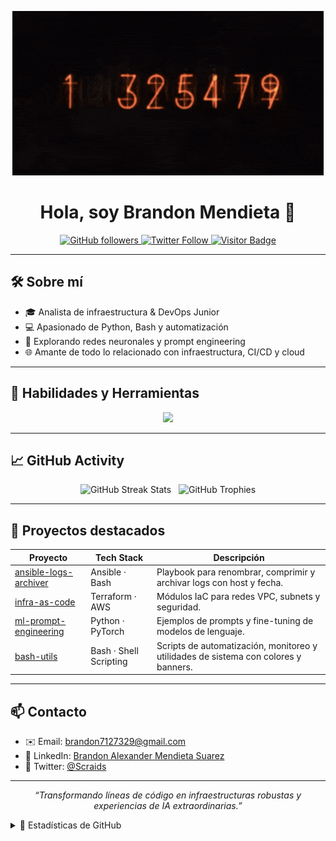 <!-- README.md del perfil de GitHub de NeoScraids -->

<p align="center">
  <!-- Banner animado (añade banner.gif en tu repo) -->
  <img src="https://github.com/NeoScraids/NeoScraids/raw/main/banner.gif" alt="Banner Animado" />
</p>

<h1 align="center">
  Hola, soy <strong>Brandon Mendieta</strong> 👋
</h1>

<p align="center">
  <a href="https://github.com/NeoScraids">
    <img alt="GitHub followers" src="https://img.shields.io/github/followers/NeoScraids?label=Seguidores&style=social" />
  </a>
  <a href="https://twitter.com/Scraids">
    <img alt="Twitter Follow" src="https://img.shields.io/twitter/follow/Scraids?style=social" />
  </a>
  <a href="https://visitor-badge.laobi.icu/badge?page_id=NeoScraids.NeoScraids">
    <img alt="Visitor Badge" src="https://visitor-badge.laobi.icu/badge?page_id=NeoScraids.NeoScraids" />
  </a>
</p>

---

## 🛠️ Sobre mí

- 🎓 Analista de infraestructura & DevOps Junior  
- 💻 Apasionado de Python, Bash y automatización  
- 🤖 Explorando redes neuronales y prompt engineering  
- 🌐 Amante de todo lo relacionado con infraestructura, CI/CD y cloud  

---

## 🔧 Habilidades y Herramientas

<p align="center">
  <img src="https://skillicons.dev/icons?i=python,bash,docker,k8s,terraform,ansible,aws,azure,git" />
</p>

---

## 📈 GitHub Activity

<p align="center">
  <img src="https://github-readme-streak-stats.herokuapp.com/?user=NeoScraids&theme=radical" alt="GitHub Streak Stats" />
  &nbsp;
  <img src="https://github-profile-trophy.vercel.app/?username=NeoScraids&theme=radical" alt="GitHub Trophies" />
</p>

---

## 📂 Proyectos destacados

| Proyecto                                         | Tech Stack                         | Descripción                                                                                             |
|--------------------------------------------------|------------------------------------|---------------------------------------------------------------------------------------------------------|
| [ansible-logs-archiver](https://github.com/NeoScraids/ansible-logs-archiver)    | Ansible · Bash                     | Playbook para renombrar, comprimir y archivar logs con host y fecha.                                    |
| [infra-as-code](https://github.com/NeoScraids/infra-as-code)            | Terraform · AWS                    | Módulos IaC para redes VPC, subnets y seguridad.                                                        |
| [ml-prompt-engineering](https://github.com/NeoScraids/ml-prompt-engineering)    | Python · PyTorch                   | Ejemplos de prompts y fine-tuning de modelos de lenguaje.                                               |
| [bash-utils](https://github.com/NeoScraids/bash-utils)               | Bash · Shell Scripting             | Scripts de automatización, monitoreo y utilidades de sistema con colores y banners.                     |

---

## 📫 Contacto

- ✉️ Email: brandon7127329@gmail.com  
- 🔗 LinkedIn: [Brandon Alexander Mendieta Suarez](https://www.linkedin.com/in/brandon-alexander-mendieta-suarez-15a14619b/)  
- 💬 Twitter: [@Scraids](https://twitter.com/Scraids)  

---

<p align="center">
  <em>“Transformando líneas de código en infraestructuras robustas y experiencias de IA extraordinarias.”</em>
</p>

<details>
  <summary>🌟 Estadísticas de GitHub</summary>

  <p align="center">
    <img src="https://github-readme-stats.vercel.app/api?username=NeoScraids&show_icons=true&theme=radical" alt="GitHub Stats" />
    &nbsp;
    <img src="https://github-readme-stats.vercel.app/api/top-langs?username=NeoScraids&layout=compact&theme=radical" alt="Top Languages" />
  </p>
</details>

<!-- ¡Gracias por visitar! -->
